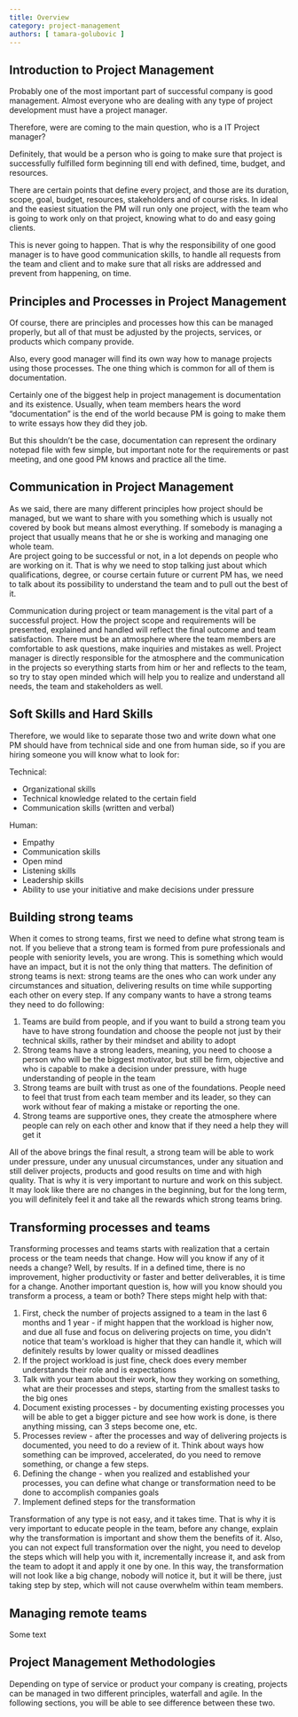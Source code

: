 ```yaml
---
title: Overview
category: project-management
authors: [ tamara-golubovic ]
---
```


## Introduction to Project Management

Probably one of the most important part of successful company is good management. Almost everyone who are dealing with any type of project development must have a project manager.

Therefore, were are coming to the main question, who is a IT Project manager?

Definitely, that would be a person who is going to make sure that project is successfully fulfilled form beginning till end with defined, time, budget, and resources.

There are certain points that define every project, and those are its duration, scope, goal, budget, resources, stakeholders and of course risks. In ideal and the easiest situation the PM will run only one project, with the team who is going to work only on that project, knowing what to do and easy going clients.  
  
This is never going to happen. That is why the responsibility of one good manager is to have good communication skills, to handle all requests from the team and client and to make sure that all risks are addressed and prevent from happening, on time.

## Principles and Processes in Project Management

Of course, there are principles and processes how this can be managed properly, but all of that must be adjusted by the projects, services, or products which company provide.

Also, every good manager will find its own way how to manage projects using those processes.  The one thing which is common for all of them is documentation.  
  
Certainly one of the biggest help in project management is documentation and its existence. Usually, when team members hears the word “documentation” is the end of the world because PM is going to make them to write essays how they did they job.  
  
But this shouldn’t be the case, documentation can represent the ordinary notepad file with few simple, but important note for the requirements or past meeting, and one good PM knows and practice all the time.

## Communication in Project Management

As we said, there are many different principles how project should be managed, but we want to share with you something which is usually not covered by book but means almost everything. If somebody is managing a project that usually means that he or she is working and managing one whole team.  
Are project going to be successful or not, in a lot depends on people who are working on it. That is why we need to stop talking just about which qualifications, degree, or course certain future or current PM has, we need to talk about its possibility to understand the team and to pull out the best of it.

Communication during project or team management is the vital part of a successful project. How the project scope and requirements will be presented, explained and handled will reflect the final outcome and team satisfaction. There must be an atmosphere where the team members are comfortable to ask questions, make inquiries and mistakes as well. 
Project manager is directly responsible for the atmosphere and the communication in the projects so everything starts from him or her and reflects to the team, so try to stay open minded which will help you to realize and understand all needs, the team and stakeholders as well. 

## Soft Skills and Hard Skills

Therefore, we would like to separate those two and write down what one PM should have from technical side and one from human side, so if you are hiring someone you will know what to look for:  
  
 Technical:  

* Organizational skills
* Technical knowledge related to the certain field
* Communication skills (written and verbal)
  
 Human:  

* Empathy
* Communication skills 
* Open mind
* Listening skills
* Leadership skills
* Ability to use your initiative and make decisions under pressure 
 

## Building strong teams

When it comes to strong teams, first we need to define what strong team is not. If you believe that a strong team is formed from pure professionals and people with seniority levels, you are wrong. This is something which would have an impact, but it is not the only thing that matters.
The definition of strong teams is next: strong teams are the ones who can work under any circumstances and situation, delivering results on time while supporting each other on every step. If any company wants to have a strong teams they need to do following: 

1. Teams are build from people, and if you want to build a strong team you have to have strong foundation and choose the people not just by their technical skills, rather by their mindset and ability to adopt 
2. Strong teams have a strong leaders, meaning, you need to choose a person who will be the biggest motivator, but still be firm, objective and who is capable to make a decision under pressure, with huge understanding of people in the team
3. Strong teams are built with trust as one of the foundations. People need to feel that trust from each team member and its leader, so they can work without fear of making a mistake or reporting the one. 
4. Strong teams are supportive ones, they create the atmosphere where people can rely on each other and know that if they need a help they will get it

All of the above brings the final result, a strong team will be able to work under pressure, under any unusual circumstances, under any situation and still deliver projects, products and good results on time and with high quality. That is why it is very important to nurture and work on this subject. It may look like there are no changes in the beginning, but for the long term, you will definitely feel it and take all the rewards which strong teams bring.


## Transforming processes and teams

Transforming processes and teams starts with realization that a certain process or the team needs that change. How will you know if any of it needs a change? Well, by results. If in a defined time, there is no improvement, higher productivity or faster and better deliverables, it is time for a change. 
Another important question is, how will you know should you transform a process, a team or both? 
There steps might help with that: 

1. First, check the number of projects assigned to a team in the last 6 months and 1 year - if might happen that the workload is higher now, and due all fuse and focus on delivering projects on time, you didn't notice that team's workload is higher that they can handle it, which will definitely results by lower quality or missed deadlines
2. If the project workload is just fine, check does every member understands their role and is expectations
3. Talk with your team about their work, how they working on something, what are their processes and steps, starting from the smallest tasks to the big ones
4. Document existing processes - by documenting existing processes you will be able to get a bigger picture and see how work is done, is there anything missing, can 3 steps become one, etc.
5. Processes review - after the processes and way of delivering projects is documented, you need to do a review of it. Think about ways how something can be improved, accelerated, do you need to remove something, or change a few steps.
6. Defining the change - when you realized and established your processes, you can define what change or transformation need to be done to accomplish companies goals 
7. Implement defined steps for the transformation 

Transformation of any type is not easy, and it takes time. That is why it is very important to educate people in the team, before any change, explain why the transformation is important and show them the benefits of it. Also, you can not expect full transformation over the night, you need to develop the steps which will help you with it, incrementally increase it, and ask from the team to adopt it and apply it one by one. In this way, the transformation will not look like a big change, nobody will notice it, but it will be there, just taking step by step, which will not cause overwhelm within team members.


## Managing remote teams

Some text

## Project Management Methodologies
  
Depending on type of service or product your company is creating, projects can be managed in two different principles, waterfall and agile. In the following sections, you will be able to see difference between these two.  
